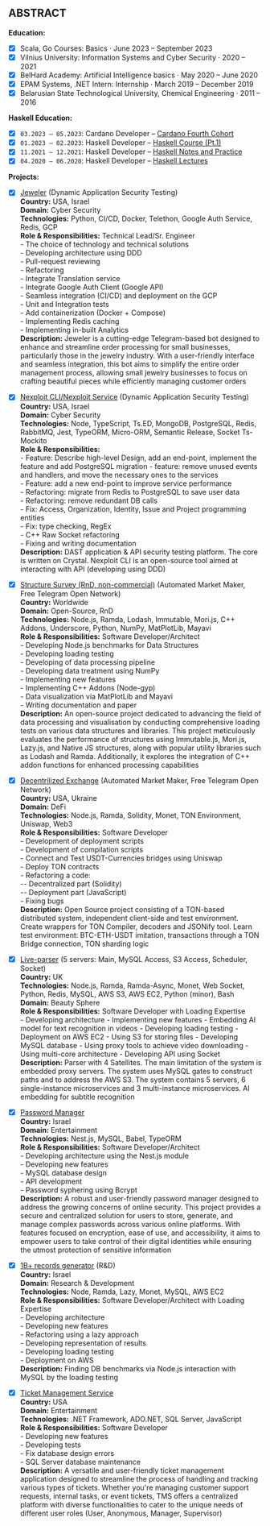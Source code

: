 ## ABSTRACT

 **Education:**

 - [x] Scala, Go Courses: Basics · June 2023 – September 2023
 - [x] Vilnius University: Information Systems and Cyber Security · 2020 – 2021
 - [x] BelHard Academy: Artificial Intelligence basics · May 2020 – June 2020
 - [x] EPAM Systems, .NET Intern: Internship · March 2019 – December 2019
 - [x] Belarusian State Technological University, Chemical Engineering · 2011 – 2016

 **Haskell Education:**
 - [x] ```03.2023 – 05.2023```: Cardano Developer – [Cardano Fourth Cohort](https://github.com/lenchevskii/plutus-pioneer-program/tree/fourth-iteration)
 - [x] ```01.2023 – 02.2023```: Haskell Developer – [Haskell Course (Pt.1)](https://stepik.org/course/75/syllabus)
 - [x] ```11.2021 – 12.2021```: Haskell Developer – [Haskell Notes and Practice](https://github.com/lenchevskii/haskell-lectures)
 - [x] ```04.2020 – 06.2020```: Haskell Developer – [Haskell Lectures ](https://github.com/lenchevskii/RWTH-lectures)

**Projects:**

- [x] [Jeweler](https://brightsec.com/) (Dynamic Application Security Testing)<br />
      **Country:** USA, Israel<br />
      **Domain:** Cyber Security<br />
      **Technologies:** Python, CI/CD, Docker, Telethon, Google Auth Service, Redis, GCP<br />
      **Role & Responsibilities:** Technical Lead/Sr. Engineer<br />
      - The choice of technology and technical solutions<br />
      - Developing architecture using DDD<br />
      - Pull-request reviewing<br />
      - Refactoring<br />
      - Integrate Translation service<br />
      - Integrate Google Auth Client (Google API)<br />
      - Seamless integration (CI/CD) and deployment on the GCP<br />
      - Unit and Integration tests<br />
      - Add containerization (Docker + Compose)<br />
      - Implementing Redis caching<br />
      - Implementing in-built Analytics<br />
      **Description:** Jeweler is a cutting-edge Telegram-based bot designed to enhance and streamline order processing for small businesses, particularly those in the jewelry industry. With a user-friendly interface and seamless integration, this bot aims to simplify the entire order management process, allowing small jewelry businesses to focus on crafting beautiful pieces while efficiently managing customer orders

- [x] [Nexploit CLI/Nexploit Service](https://brightsec.com/) (Dynamic Application Security Testing)<br />
      **Country:** USA, Israel<br />
      **Domain:** Cyber Security<br />
      **Technologies:** Node, TypeScript, Ts.ED, MongoDB, PostgreSQL, Redis, RabbitMQ, Jest, TypeORM, Micro-ORM, Semantic Release, Socket Ts-Mockito<br />
      **Role & Responsibilities:** <br />
      - Feature: Describe high-level Design, add an end-point, implement the feature and add PostgreSQL migration - feature: remove unused events and handlers, and move the necessary ones to the services<br />
      - Feature: add a new end-point to improve service performance<br />
      - Refactoring: migrate from Redis to PostgreSQL to save user data<br />
      - Refactoring: remove redundant DB calls<br />
      - Fix: Access, Organization, Identity, Issue and Project programming entities<br />
      - Fix: type checking, RegEx<br />
      - C++ Raw Socket refactoring<br />
      - Fixing and writing documentation<br />
      **Description:** DAST application & API security testing platform. The core is written on Crystal. Nexploit CLI is an open-source tool aimed at interacting with API (developing using DDD)

- [x] [Structure Survey (RnD, non-commercial)](https://github.com/sobakavosne/structure-survey) (Automated Market Maker, Free Telegram Open Network)<br />
      **Country:** Worldwide<br />
      **Domain:** Open-Source, RnD<br />
      **Technologies:** Node.js, Ramda, Lodash, Immutable, Mori.js, C++ Addons, Underscore, Python, NumPy, MatPlotLib, Mayavi<br />
      **Role & Responsibilities:** Software Developer/Architect<br />
      - Developing Node.js benchmarks for Data Structures<br />
      - Developing loading testing<br />
      - Developing of data processing pipeline<br />
      - Developing data treatment using NumPy<br />
      - Implementing new features<br />
      - Implementing C++ Addons (Node-gyp)<br />
      - Data visualization via MatPlotLib and Mayavi<br />
      - Writing documentation and paper<br />
      **Description:** An open-source project dedicated to advancing the field of data processing and visualisation by conducting comprehensive loading tests on various data structures and libraries. This project meticulously evaluates the performance of structures using Immutable.js, Mori.js, Lazy.js, and Native JS structures, along with popular utility libraries such as Lodash and Ramda. Additionally, it explores the integration of C++ addon functions for enhanced processing capabilities

- [x] [Decentrilized Exchange](https://github.com/sobakavosne/dex-clean) (Automated Market Maker, Free Telegram Open Network)<br />
      **Country:** USA, Ukraine<br />
      **Domain:** DeFi<br />
      **Technologies:** Node.js, Ramda, Solidity, Monet, TON Environment, Uniswap, Web3<br />
      **Role & Responsibilities:** Software Developer<br />
      - Development of deployment scripts<br />
      - Development of compilation scripts<br />
      - Connect and Test USDT-Currencies bridges using Uniswap<br />
      - Deploy TON contracts<br />
      - Refactoring a code:<br />
          -- Decentralized part (Solidity)<br />
          -- Deployment part (JavaScript)<br />
      - Fixing bugs<br />
      **Description:** Open Source project consisting of a TON-based distributed system, independent client-side and test environment. Create wrappers for TON Compiler, decoders and JSONify tool. Learn test environment: BTC-ETH-USDT imitation, transactions through a TON Bridge connection, TON sharding logic

- [x] [Live-parser](https://github.com/sobakavosne/massive-parser) (5 servers: Main, MySQL Access, S3 Access, Scheduler, Socket)<br />
      **Country:** UK<br />
      **Technologies:** Node.js, Ramda, Ramda-Async, Monet, Web Socket, Python, Redis, MySQL, AWS S3, AWS EC2, Python (minor), Bash<br />
      **Domain:** Beauty Sphere<br />
      **Role & Responsibilities:** Software Developer with Loading Expertise<br />
      - Developing architecture
      - Implementing new features
      - Embedding AI model for text recognition in videos
      - Developing loading testing
      - Deployment on AWS EC2
      - Using S3 for storing files
      - Developing MySQL database
      - Using proxy tools to achieve video downloading
      - Using multi-core architecture
      - Developing API using Socket
      **Description:** Parser with 4 Satellites. The main limitation of the system is embedded proxy servers. The system uses MySQL gates to construct paths and to address the AWS S3. The system contains 5 servers, 6 single-instance microservices and 3 multi-instance microservices. AI embedding for subtitle recognition

- [x] [Password Manager](https://github.com/sobakavosne/yumi-api)<br />
      **Country:** Israel<br />
      **Domain:** Entertainment<br />
      **Technologies:** Nest.js, MySQL, Babel, TypeORM<br />
      **Role & Responsibilities:** Software Developer/Architect<br />
      - Developing architecture using the Nest.js module<br />
      - Developing new features<br />
      - MySQL database design<br />
      - API development<br />
      - Password syphering using Bcrypt<br />
      **Description:** A robust and user-friendly password manager designed to address the growing concerns of online security. This project provides a secure and centralized solution for users to store, generate, and manage complex passwords across various online platforms. With features focused on encryption, ease of use, and accessibility, it aims to empower users to take control of their digital identities while ensuring the utmost protection of sensitive information

- [x] [1B+ records generator](https://github.com/sobakavosne/generator) (R&D)<br /> 
      **Country:** Israel<br />
      **Domain:** Research & Development<br />
      **Technologies:** Node, Ramda, Lazy, Monet, MySQL, AWS EC2<br />
      **Role & Responsibilities:** Software Developer/Architect with Loading Expertise<br />
      - Developing architecture<br />
      - Developing new features<br />
      - Refactoring using a lazy approach<br />
      - Developing representation of results<br />
      - Developing loading testing<br />
      - Deployment on AWS<br />
      **Description:** Finding DB benchmarks via Node.js interaction with MySQL by the loading testing


- [x] [Ticket Management Service](https://github.com/sobakavosne/ticket-management-service) <br /> 
      **Country:** USA<br />
      **Domain:** Entertainment<br />
      **Technologies:** .NET Framework, ADO.NET, SQL Server, JavaScript<br />
      **Role & Responsibilities:** Software Developer<br />
      - Developing new features<br />
      - Developing tests<br />
      - Fix database design errors<br />
      - SQL Server database maintenance<br />
      **Description:** A versatile and user-friendly ticket management application designed to streamline the process of handling and tracking various types of tickets. Whether you're managing customer support requests, internal tasks, or event tickets, TMS offers a centralized platform with diverse functionalities to cater to the unique needs of different user roles (User, Anonymous, Manager, Supervisor)
